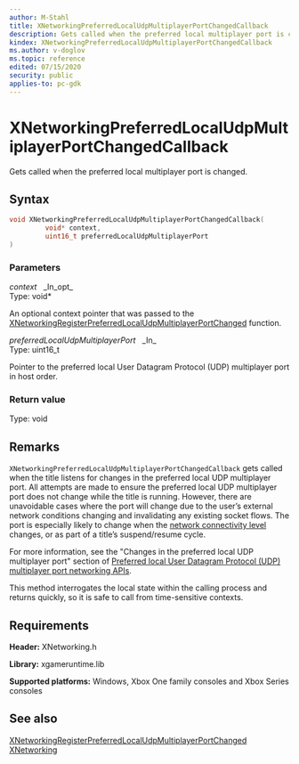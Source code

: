 ```yaml
---
author: M-Stahl
title: XNetworkingPreferredLocalUdpMultiplayerPortChangedCallback
description: Gets called when the preferred local multiplayer port is changed.
kindex: XNetworkingPreferredLocalUdpMultiplayerPortChangedCallback
ms.author: v-doglov
ms.topic: reference
edited: 07/15/2020
security: public
applies-to: pc-gdk
---
```


# XNetworkingPreferredLocalUdpMultiplayerPortChangedCallback

Gets called when the preferred local multiplayer port is changed.

## Syntax

```cpp
void XNetworkingPreferredLocalUdpMultiplayerPortChangedCallback(
         void* context,
         uint16_t preferredLocalUdpMultiplayerPort
)
```

### Parameters

*context* &nbsp;&nbsp;\_In\_opt\_  
Type: void\*

An optional context pointer that was passed to the [XNetworkingRegisterPreferredLocalUdpMultiplayerPortChanged](xnetworkingregisterpreferredlocaludpmultiplayerportchanged.md) function.

*preferredLocalUdpMultiplayerPort* &nbsp;&nbsp;\_In\_  
Type: uint16_t

Pointer to the preferred local User Datagram Protocol (UDP) multiplayer port in host order.

### Return value

Type: void

## Remarks

`XNetworkingPreferredLocalUdpMultiplayerPortChangedCallback` gets called when the title listens for changes in the preferred local UDP multiplayer port. All attempts are made to ensure the preferred local UDP multiplayer port does not change while the title is running. However, there are unavoidable cases where the port will change due to the user’s external network conditions changing and invalidating any existing socket flows. The port is especially likely to change when the [network connectivity level](../../../../networking/overviews/initialization-connectivity-networking.md) changes, or as part of a title’s suspend/resume cycle.

For more information, see the "Changes in the preferred local UDP multiplayer port" section of [Preferred local User Datagram Protocol (UDP) multiplayer port networking APIs](../../../../networking/overviews/game-mesh/preferred-local-udp-multiplayer-port-networking.md). 

This method interrogates the local state within the calling process and returns quickly, so it is safe to call from time-sensitive contexts.

## Requirements

**Header:** XNetworking.h

**Library:** xgameruntime.lib
  
**Supported platforms:** Windows, Xbox One family consoles and Xbox Series consoles  
  
## See also
 
[XNetworkingRegisterPreferredLocalUdpMultiplayerPortChanged](xnetworkingregisterpreferredlocaludpmultiplayerportchanged.md)  
[XNetworking](../xnetworking_members.md)
  